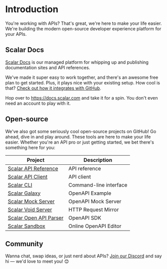 # Introduction

You're working with APIs? That's great, we're here to make your life easier. We're building the modern open-source developer experience platform for your APIs.

## Scalar Docs

[Scalar Docs](/scalar/scalar-docs/getting-started) is our managed platform for whipping up and publishing documentation sites and API references.

We've made it super easy to work together, and there's an awesome free plan to get started. Plus, it plays nice with your existing setup. How cool is that? [Check out how it integrates with GitHub](/scalar/scalar-docs/github-sync).

Hop over to <https://docs.scalar.com> and take it for a spin. You don't even need an account to play with it.

## Open-source

We've also got some seriously cool open-source projects on GitHub! Go ahead, dive in and play around. These tools are here to make your life easier. Whether you're an API pro or just getting started, we bet there's something here for you:

| Project                                                                                                | Description            |
| ------------------------------------------------------------------------------------------------------ | ---------------------- |
| [Scalar API Reference](https://github.com/scalar/scalar/blob/main/packages/api-reference/README.md)    | API reference          |
| [Scalar API Client](https://github.com/scalar/scalar/blob/main/packages/api-client/README.md)          | API client             |
| [Scalar CLI](https://www.npmjs.com/package/@scalar/cli)                                                | Command-line interface |
| [Scalar Galaxy](https://github.com/scalar/scalar/blob/main/packages/galaxy/README.md)                  | OpenAPI Example        |
| [Scalar Mock Server](https://github.com/scalar/scalar/blob/main/packages/mock-server/README.md)        | OpenAPI Mock Server    |
| [Scalar Void Server](https://github.com/scalar/scalar/blob/main/packages/void-server/README.md)        | HTTP Request Mirror    |
| [Scalar Open API Parser](https://github.com/scalar/scalar/blob/main/packages/openapi-parser/README.md) | OpenAPI SDK            |
| [Scalar Sandbox](https://sandbox.scalar.com/)                                                          | Online OpenAPI Editor  |

## Community

Wanna chat, swap ideas, or just nerd about APIs? [Join our Discord](https://discord.gg/scalar) and say hi — we'd love to meet you! 😊
